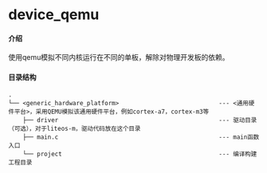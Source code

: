 # device_qemu

#### 介绍

使用qemu模拟不同内核运行在不同的单板，解除对物理开发板的依赖。

#### 目录结构

```
.
└── <generic_hardware_platform>                            --- <通用硬件平台>，采用QEMU模拟该通用硬件平台，例如cortex-a7，cortex-m3等
    ├── driver                                             --- 驱动目录（可选），对于liteos-m，驱动代码放在这个目录
    ├── main.c                                             --- main函数入口
    └── project                                            --- 编译构建工程目录

```
